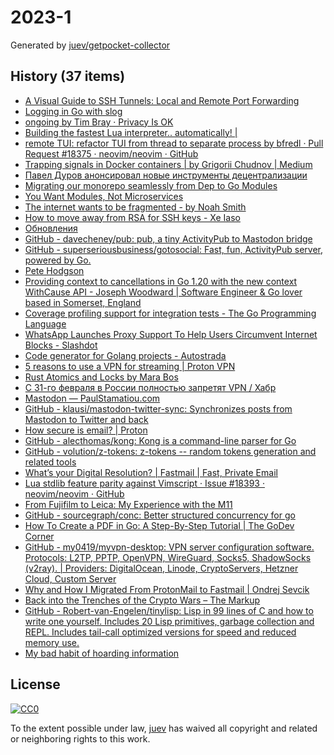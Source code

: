 # 2023-1

Generated by [juev/getpocket-collector](https://github.com/juev/getpocket-collector)

## History (37 items)

- [A Visual Guide to SSH Tunnels: Local and Remote Port Forwarding](https://iximiuz.com/en/posts/ssh-tunnels/)
- [Logging in Go with slog](https://thedevelopercafe.com/articles/logging-in-go-with-slog-a7bb489755c2)
- [ongoing by Tim Bray · Privacy Is OK](https://www.tbray.org/ongoing/When/202x/2022/12/29/Privacy-is-OK)
- [Building the fastest Lua interpreter.. automatically! |](https://sillycross.github.io/2022/11/22/2022-11-22/)
- [remote TUI: refactor TUI from thread to separate process by bfredl · Pull Request #18375 · neovim/neovim · GitHub](https://github.com/neovim/neovim/pull/18375)
- [Trapping signals in Docker containers | by Grigorii Chudnov | Medium](https://medium.com/@gchudnov/trapping-signals-in-docker-containers-7a57fdda7d86)
- [Павел Дуров анонсировал новые инструменты децентрализации](https://kod.ru/paviel-durov-anons-decentralization)
- [Migrating our monorepo seamlessly from Dep to Go Modules](https://monzo.com/blog/2022/09/29/migrating-our-monorepo-seamlessly-from-dep-to-go-modules/)
- [You Want Modules, Not Microservices](http://blogs.newardassociates.com/blog/2023/you-want-modules-not-microservices.html)
- [The internet wants to be fragmented - by Noah Smith](https://www.noahpinion.blog/p/the-internet-wants-to-be-fragmented)
- [How to move away from RSA for SSH keys - Xe Iaso](https://xeiaso.net/blog/move-away-rsa-ssh/)
- [Обновления](https://grishaev.me/no-update/)
- [GitHub - davecheney/pub: pub, a tiny ActivityPub to Mastodon bridge](https://github.com/davecheney/pub)
- [GitHub - superseriousbusiness/gotosocial: Fast, fun, ActivityPub server, powered by Go.](https://github.com/superseriousbusiness/gotosocial)
- [Pete Hodgson](https://blog.thepete.net/blog/2019/05/10/6-practices-for-effective-pull-requests/)
- [Providing context to cancellations in Go 1.20 with the new context WithCause API - Joseph Woodward | Software Engineer & Go lover based in Somerset, England](https://josephwoodward.co.uk/2023/01/context-cancellation-cause-with-cancel-cause)
- [Coverage profiling support for integration tests - The Go Programming Language](https://go.dev/testing/coverage/)
- [WhatsApp Launches Proxy Support To Help Users Circumvent Internet Blocks - Slashdot](https://yro.slashdot.org/story/23/01/05/168248/whatsapp-launches-proxy-support-to-help-users-circumvent-internet-blocks)
- [Code generator for Golang projects - Autostrada](https://autostrada.dev)
- [5 reasons to use a VPN for streaming | Proton VPN](https://protonvpn.com/blog/reasons-to-use-vpn-for-streaming/)
- [Rust Atomics and Locks by Mara Bos](https://marabos.nl/atomics/)
- [С 31-го февраля в России полностью запретят VPN / Хабр](https://habr.com/ru/companies/amnezia/articles/709108/)
- [Mastodon — PaulStamatiou.com](https://paulstamatiou.com/mastodon/)
- [GitHub - klausi/mastodon-twitter-sync: Synchronizes posts from Mastodon to Twitter and back](https://github.com/klausi/mastodon-twitter-sync)
- [How secure is email? | Proton](https://proton.me/blog/how-secure-is-email)
- [GitHub - alecthomas/kong: Kong is a command-line parser for Go](https://github.com/alecthomas/kong)
- [GitHub - volution/z-tokens: z-tokens -- random tokens generation and related tools](https://github.com/volution/z-tokens)
- [What’s your Digital Resolution? | Fastmail | Fast, Private Email](https://www.fastmail.com/blog/digital-resolution-2023/)
- [Lua stdlib feature parity against Vimscript · Issue #18393 · neovim/neovim · GitHub](https://github.com/neovim/neovim/issues/18393)
- [From Fujifilm to Leica: My Experience with the M11](https://arslan.io/2023/01/06/from-fujifilm-to-leica-my-experience-with-the-m11/)
- [GitHub - sourcegraph/conc: Better structured concurrency for go](https://github.com/sourcegraph/conc)
- [How To Create a PDF in Go: A Step-By-Step Tutorial | The GoDev Corner](https://medium.com/the-godev-corner/how-to-create-a-pdf-in-go-157355429a94)
- [GitHub - my0419/myvpn-desktop: VPN server configuration software. Protocols: L2TP, PPTP, OpenVPN, WireGuard, Socks5, ShadowSocks (v2ray). | Providers: DigitalOcean, Linode, CryptoServers, Hetzner Cloud, Custom Server](https://github.com/my0419/myvpn-desktop)
- [Why and How I Migrated From ProtonMail to Fastmail | Ondrej Sevcik](https://ondrejsevcik.com/blog/migrating-from-protonmail-to-fastmail)
- [Back into the Trenches of the Crypto Wars – The Markup](https://themarkup.org/hello-world/2023/01/07/back-into-the-trenches-of-the-crypto-wars)
- [GitHub - Robert-van-Engelen/tinylisp: Lisp in 99 lines of C and how to write one yourself. Includes 20 Lisp primitives, garbage collection and REPL. Includes tail-call optimized versions for speed and reduced memory use.](https://github.com/Robert-van-Engelen/tinylisp)
- [My bad habit of hoarding information](https://andreisurugiu.com/blog/bad-habit)

## License

[![CC0](https://mirrors.creativecommons.org/presskit/buttons/88x31/svg/cc-zero.svg)](https://creativecommons.org/publicdomain/zero/1.0/)

To the extent possible under law, [juev](https://github.com/juev) has waived all copyright and related or neighboring rights to this work.
